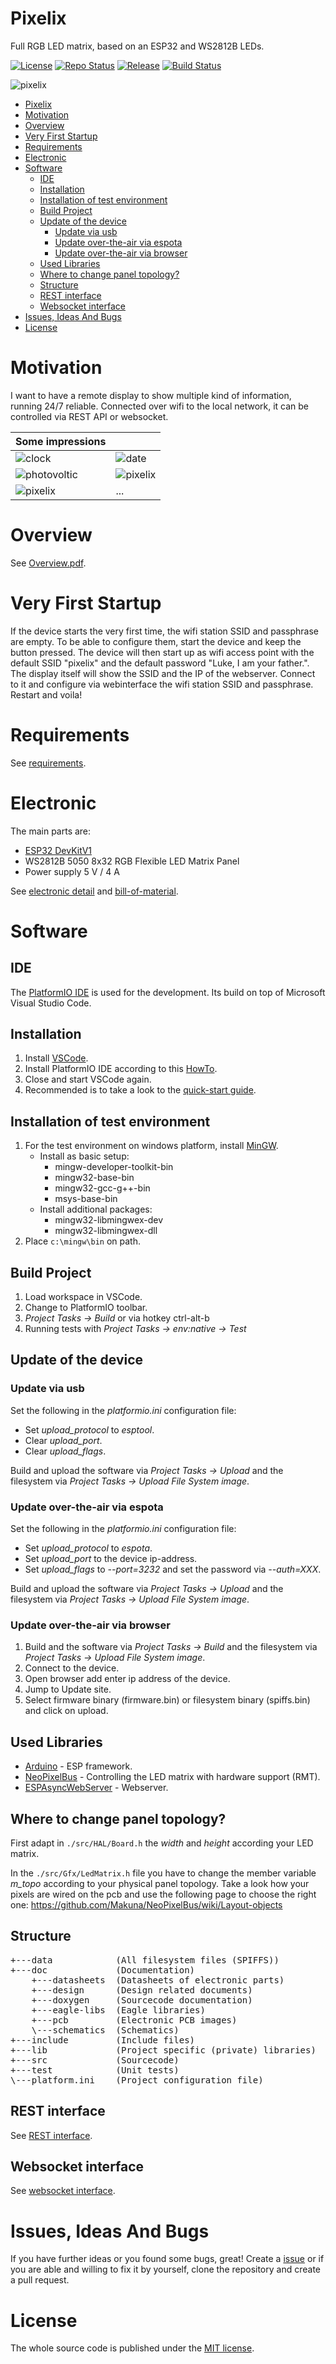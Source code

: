 # Pixelix
Full RGB LED matrix, based on an ESP32 and WS2812B LEDs.

[![License](https://img.shields.io/badge/license-MIT-blue.svg)](http://choosealicense.com/licenses/mit/)
[![Repo Status](https://www.repostatus.org/badges/latest/wip.svg)](https://www.repostatus.org/#wip)
[![Release](https://img.shields.io/github/release/BlueAndi/esp-rgb-led-matrix.svg)](https://github.com/BlueAndi/esp-rgb-led-matrix/releases)
[![Build Status](https://travis-ci.org/BlueAndi/esp-rgb-led-matrix.svg?branch=master)](https://travis-ci.org/BlueAndi/esp-rgb-led-matrix)

![pixelix](./doc/images/pixelix.gif)

- [Pixelix](#pixelix)
- [Motivation](#motivation)
- [Overview](#overview)
- [Very First Startup](#very-first-startup)
- [Requirements](#requirements)
- [Electronic](#electronic)
- [Software](#software)
  - [IDE](#ide)
  - [Installation](#installation)
  - [Installation of test environment](#installation-of-test-environment)
  - [Build Project](#build-project)
  - [Update of the device](#update-of-the-device)
    - [Update via usb](#update-via-usb)
    - [Update over-the-air via espota](#update-over-the-air-via-espota)
    - [Update over-the-air via browser](#update-over-the-air-via-browser)
  - [Used Libraries](#used-libraries)
  - [Where to change panel topology?](#where-to-change-panel-topology)
  - [Structure](#structure)
  - [REST interface](#rest-interface)
  - [Websocket interface](#websocket-interface)
- [Issues, Ideas And Bugs](#issues-ideas-and-bugs)
- [License](#license)

# Motivation
I want to have a remote display to show multiple kind of information, running 24/7 reliable. Connected over wifi to the local network, it can be controlled via REST API or websocket.

| Some impressions |   |
| - | - |
| ![clock](./doc/images/TimePlugin.jpg) | ![date](./doc/images/DatePlugin.jpg) |
| ![photovoltic](./doc/images/IconTextLampPlugin.jpg) | ![pixelix](./doc/images/IconTextPlugin.jpg) |
| ![pixelix](./doc/imagesWifiStatusPlugin.jpg) | ... |

# Overview
See [Overview.pdf](https://github.com/BlueAndi/esp-rgb-led-matrix/blob/master/doc/Overview.pdf).

# Very First Startup
If the device starts the very first time, the wifi station SSID and passphrase are empty. To be able to configure them, start the device and keep the button pressed. The device will then start up as wifi access point with the default SSID "pixelix" and the default password "Luke, I am your father.". The display itself will show the SSID and the IP of the webserver.
Connect to it and configure via webinterface the wifi station SSID and passphrase. Restart and voila!

# Requirements
See [requirements](https://github.com/BlueAndi/esp-rgb-led-matrix/blob/master/doc/REQUIREMENTS.md).

# Electronic
The main parts are:
* [ESP32 DevKitV1](https://github.com/playelek/pinout-doit-32devkitv1)
* WS2812B 5050 8x32 RGB Flexible LED Matrix Panel
* Power supply 5 V / 4 A

See [electronic detail](https://github.com/BlueAndi/esp-rgb-led-matrix/blob/master/doc/ELECTRONIC.md) and [bill-of-material](https://github.com/BlueAndi/esp-rgb-led-matrix/blob/master/doc/BOM.md).

# Software

## IDE
The [PlatformIO IDE](https://platformio.org/platformio-ide) is used for the development. Its build on top of Microsoft Visual Studio Code.

## Installation
1. Install [VSCode](https://code.visualstudio.com/).
2. Install PlatformIO IDE according to this [HowTo](https://platformio.org/install/ide?install=vscode).
3. Close and start VSCode again.
4. Recommended is to take a look to the [quick-start guide](https://docs.platformio.org/en/latest/ide/vscode.html#quick-start).

## Installation of test environment
1. For the test environment on windows platform, install [MinGW](http://www.mingw.org/).
    * Install as basic setup:
        * mingw-developer-toolkit-bin
        * mingw32-base-bin
        * mingw32-gcc-g++-bin
        * msys-base-bin
    * Install additional packages:
        * mingw32-libmingwex-dev
        * mingw32-libmingwex-dll
2. Place ```c:\mingw\bin``` on path.

## Build Project
1. Load workspace in VSCode.
2. Change to PlatformIO toolbar.
3. _Project Tasks -> Build_ or via hotkey ctrl-alt-b
4. Running tests with _Project Tasks -> env:native -> Test_

## Update of the device

### Update via usb
Set the following in the _platformio.ini_ configuration file:
* Set _upload_protocol_ to _esptool_.
* Clear _upload_port_.
* Clear _upload_flags_.

Build and upload the software via _Project Tasks -> Upload_ and the filesystem via _Project Tasks -> Upload File System image_.

### Update over-the-air via espota
Set the following in the _platformio.ini_ configuration file:
* Set _upload_protocol_ to _espota_.
* Set _upload_port_ to the device ip-address.
* Set _upload_flags_ to _--port=3232_ and set the password via _--auth=XXX_.

Build and upload the software via _Project Tasks -> Upload_ and the filesystem via _Project Tasks -> Upload File System image_.

### Update over-the-air via browser
1. Build and the software via _Project Tasks -> Build_ and the filesystem via _Project Tasks -> Upload File System image_.
2. Connect to the device.
3. Open browser add enter ip address of the device.
4. Jump to Update site.
5. Select firmware binary (firmware.bin) or filesystem binary (spiffs.bin) and click on upload.

## Used Libraries
* [Arduino](https://docs.platformio.org/en/latest/frameworks/arduino.html#framework-arduino) - ESP framework.
* [NeoPixelBus](https://github.com/Makuna/NeoPixelBus) - Controlling the LED matrix with hardware support (RMT).
* [ESPAsyncWebServer](https://github.com/me-no-dev/ESPAsyncWebServer) - Webserver.

## Where to change panel topology?
First adapt in ```./src/HAL/Board.h``` the _width_ and _height_ according your LED matrix.

In the ```./src/Gfx/LedMatrix.h``` file you have to change the member variable _m\_topo_ according to your physical panel topology. Take a look how your pixels are wired on the pcb and use the following page to choose the right one: https://github.com/Makuna/NeoPixelBus/wiki/Layout-objects

## Structure

<pre>
+---data            (All filesystem files (SPIFFS))
+---doc             (Documentation)
    +---datasheets  (Datasheets of electronic parts)
    +---design      (Design related documents)
    +---doxygen     (Sourcecode documentation)
    +---eagle-libs  (Eagle libraries)
    +---pcb         (Electronic PCB images)
    \---schematics  (Schematics)
+---include         (Include files)
+---lib             (Project specific (private) libraries)
+---src             (Sourcecode)
+---test            (Unit tests)
\---platform.ini    (Project configuration file)
</pre>

## REST interface

See [REST interface](https://github.com/BlueAndi/esp-rgb-led-matrix/blob/master/doc/REST.md).

## Websocket interface

See [websocket interface](https://github.com/BlueAndi/esp-rgb-led-matrix/blob/master/doc/WEBSOCKET.md).

# Issues, Ideas And Bugs
If you have further ideas or you found some bugs, great! Create a [issue](https://github.com/BlueAndi/esp-rgb-led-matrix/issues) or if you are able and willing to fix it by yourself, clone the repository and create a pull request.

# License
The whole source code is published under the [MIT license](http://choosealicense.com/licenses/mit/).
